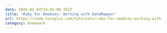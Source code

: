 ```yaml
---
date: 2024-02-03T14:45:08.352Z
title: 'Ruby for Newbies: Working with DataMapper'
url: https://code.tutsplus.com/tutorials/ruby-for-newbies-working-with-datamapper--net-19622
category: bookmark
---
```

